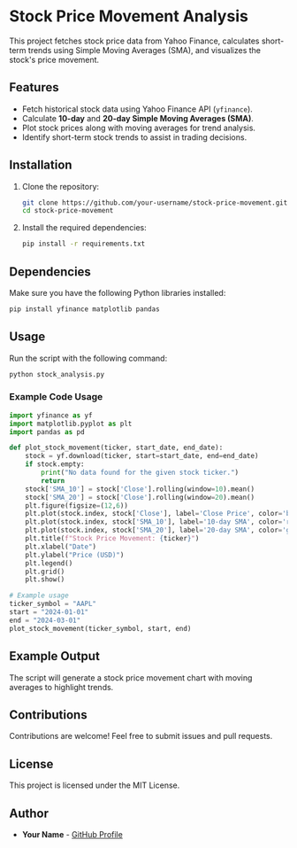 
# Stock Price Movement Analysis

This project fetches stock price data from Yahoo Finance, calculates short-term trends using Simple Moving Averages (SMA), and visualizes the stock's price movement.

## Features
- Fetch historical stock data using Yahoo Finance API (`yfinance`).
- Calculate **10-day** and **20-day Simple Moving Averages (SMA)**.
- Plot stock prices along with moving averages for trend analysis.
- Identify short-term stock trends to assist in trading decisions.

## Installation
1. Clone the repository:
   ```sh
   git clone https://github.com/your-username/stock-price-movement.git
   cd stock-price-movement
   ```
2. Install the required dependencies:
   ```sh
   pip install -r requirements.txt
   ```

## Dependencies
Make sure you have the following Python libraries installed:
```sh
pip install yfinance matplotlib pandas
```

## Usage
Run the script with the following command:
```python
python stock_analysis.py
```

### Example Code Usage
```python
import yfinance as yf
import matplotlib.pyplot as plt
import pandas as pd

def plot_stock_movement(ticker, start_date, end_date):
    stock = yf.download(ticker, start=start_date, end=end_date)
    if stock.empty:
        print("No data found for the given stock ticker.")
        return
    stock['SMA_10'] = stock['Close'].rolling(window=10).mean()
    stock['SMA_20'] = stock['Close'].rolling(window=20).mean()
    plt.figure(figsize=(12,6))
    plt.plot(stock.index, stock['Close'], label='Close Price', color='blue')
    plt.plot(stock.index, stock['SMA_10'], label='10-day SMA', color='red', linestyle='dashed')
    plt.plot(stock.index, stock['SMA_20'], label='20-day SMA', color='green', linestyle='dashed')
    plt.title(f"Stock Price Movement: {ticker}")
    plt.xlabel("Date")
    plt.ylabel("Price (USD)")
    plt.legend()
    plt.grid()
    plt.show()

# Example usage
ticker_symbol = "AAPL"
start = "2024-01-01"
end = "2024-03-01"
plot_stock_movement(ticker_symbol, start, end)
```

## Example Output
The script will generate a stock price movement chart with moving averages to highlight trends.

## Contributions
Contributions are welcome! Feel free to submit issues and pull requests.

## License
This project is licensed under the MIT License.

## Author
- **Your Name** - [GitHub Profile](https://github.com/your-username/)

